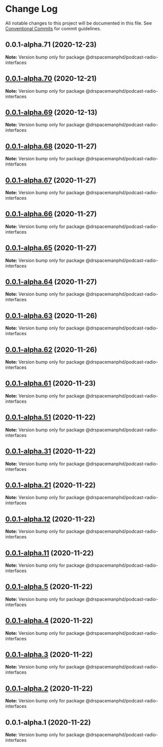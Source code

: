 # Change Log

All notable changes to this project will be documented in this file.
See [Conventional Commits](https://conventionalcommits.org) for commit guidelines.

## 0.0.1-alpha.71 (2020-12-23)

**Note:** Version bump only for package @drspacemanphd/podcast-radio-interfaces





## [0.0.1-alpha.70](https://github.com/drspacemanphd/podcast-radio-web/compare/@drspacemanphd/podcast-radio-interfaces@0.0.1-alpha.69...@drspacemanphd/podcast-radio-interfaces@0.0.1-alpha.70) (2020-12-21)

**Note:** Version bump only for package @drspacemanphd/podcast-radio-interfaces





## [0.0.1-alpha.69](https://github.com/drspacemanphd/podcast-radio-web/compare/@drspacemanphd/podcast-radio-interfaces@0.0.1-alpha.68...@drspacemanphd/podcast-radio-interfaces@0.0.1-alpha.69) (2020-12-13)

**Note:** Version bump only for package @drspacemanphd/podcast-radio-interfaces





## [0.0.1-alpha.68](https://github.com/drspacemanphd/podcast-radio-web/compare/@drspacemanphd/podcast-radio-interfaces@0.0.1-alpha.67...@drspacemanphd/podcast-radio-interfaces@0.0.1-alpha.68) (2020-11-27)

**Note:** Version bump only for package @drspacemanphd/podcast-radio-interfaces





## [0.0.1-alpha.67](https://github.com/drspacemanphd/podcast-radio-web/compare/@drspacemanphd/podcast-radio-interfaces@0.0.1-alpha.66...@drspacemanphd/podcast-radio-interfaces@0.0.1-alpha.67) (2020-11-27)

**Note:** Version bump only for package @drspacemanphd/podcast-radio-interfaces





## [0.0.1-alpha.66](https://github.com/drspacemanphd/podcast-radio-web/compare/@drspacemanphd/podcast-radio-interfaces@0.0.1-alpha.65...@drspacemanphd/podcast-radio-interfaces@0.0.1-alpha.66) (2020-11-27)

**Note:** Version bump only for package @drspacemanphd/podcast-radio-interfaces





## [0.0.1-alpha.65](https://github.com/drspacemanphd/podcast-radio-web/compare/@drspacemanphd/podcast-radio-interfaces@0.0.1-alpha.64...@drspacemanphd/podcast-radio-interfaces@0.0.1-alpha.65) (2020-11-27)

**Note:** Version bump only for package @drspacemanphd/podcast-radio-interfaces





## [0.0.1-alpha.64](https://github.com/drspacemanphd/podcast-radio-web/compare/@drspacemanphd/podcast-radio-interfaces@0.0.1-alpha.63...@drspacemanphd/podcast-radio-interfaces@0.0.1-alpha.64) (2020-11-27)

**Note:** Version bump only for package @drspacemanphd/podcast-radio-interfaces





## [0.0.1-alpha.63](https://github.com/drspacemanphd/podcast-radio-web/compare/@drspacemanphd/podcast-radio-interfaces@0.0.1-alpha.62...@drspacemanphd/podcast-radio-interfaces@0.0.1-alpha.63) (2020-11-26)

**Note:** Version bump only for package @drspacemanphd/podcast-radio-interfaces





## [0.0.1-alpha.62](https://github.com/drspacemanphd/podcast-radio-web/compare/@drspacemanphd/podcast-radio-interfaces@0.0.1-alpha.61...@drspacemanphd/podcast-radio-interfaces@0.0.1-alpha.62) (2020-11-26)

**Note:** Version bump only for package @drspacemanphd/podcast-radio-interfaces





## [0.0.1-alpha.61](https://github.com/drspacemanphd/podcast-radio-web/compare/@drspacemanphd/podcast-radio-interfaces@0.0.1-alpha.51...@drspacemanphd/podcast-radio-interfaces@0.0.1-alpha.61) (2020-11-23)

**Note:** Version bump only for package @drspacemanphd/podcast-radio-interfaces





## [0.0.1-alpha.51](https://github.com/drspacemanphd/podcast-radio-web/compare/@drspacemanphd/podcast-radio-interfaces@0.0.1-alpha.31...@drspacemanphd/podcast-radio-interfaces@0.0.1-alpha.51) (2020-11-22)

**Note:** Version bump only for package @drspacemanphd/podcast-radio-interfaces





## [0.0.1-alpha.31](https://github.com/drspacemanphd/podcast-radio-web/compare/@drspacemanphd/podcast-radio-interfaces@0.0.1-alpha.21...@drspacemanphd/podcast-radio-interfaces@0.0.1-alpha.31) (2020-11-22)

**Note:** Version bump only for package @drspacemanphd/podcast-radio-interfaces





## [0.0.1-alpha.21](https://github.com/drspacemanphd/podcast-radio-web/compare/@drspacemanphd/podcast-radio-interfaces@0.0.1-alpha.12...@drspacemanphd/podcast-radio-interfaces@0.0.1-alpha.21) (2020-11-22)

**Note:** Version bump only for package @drspacemanphd/podcast-radio-interfaces





## [0.0.1-alpha.12](https://github.com/drspacemanphd/podcast-radio-web/compare/@drspacemanphd/podcast-radio-interfaces@0.0.1-alpha.11...@drspacemanphd/podcast-radio-interfaces@0.0.1-alpha.12) (2020-11-22)

**Note:** Version bump only for package @drspacemanphd/podcast-radio-interfaces





## [0.0.1-alpha.11](https://github.com/drspacemanphd/podcast-radio-web/compare/@drspacemanphd/podcast-radio-interfaces@0.0.1-alpha.5...@drspacemanphd/podcast-radio-interfaces@0.0.1-alpha.11) (2020-11-22)

**Note:** Version bump only for package @drspacemanphd/podcast-radio-interfaces





## [0.0.1-alpha.5](https://github.com/drspacemanphd/podcast-radio-web/compare/@drspacemanphd/podcast-radio-interfaces@0.0.1-alpha.4...@drspacemanphd/podcast-radio-interfaces@0.0.1-alpha.5) (2020-11-22)

**Note:** Version bump only for package @drspacemanphd/podcast-radio-interfaces





## [0.0.1-alpha.4](https://github.com/drspacemanphd/podcast-radio-web/compare/@drspacemanphd/podcast-radio-interfaces@0.0.1-alpha.3...@drspacemanphd/podcast-radio-interfaces@0.0.1-alpha.4) (2020-11-22)

**Note:** Version bump only for package @drspacemanphd/podcast-radio-interfaces





## [0.0.1-alpha.3](https://github.com/drspacemanphd/podcast-radio-web/compare/@drspacemanphd/podcast-radio-interfaces@0.0.1-alpha.2...@drspacemanphd/podcast-radio-interfaces@0.0.1-alpha.3) (2020-11-22)

**Note:** Version bump only for package @drspacemanphd/podcast-radio-interfaces





## [0.0.1-alpha.2](https://github.com/drspacemanphd/podcast-radio-web/compare/@drspacemanphd/podcast-radio-interfaces@0.0.1-alpha.1...@drspacemanphd/podcast-radio-interfaces@0.0.1-alpha.2) (2020-11-22)

**Note:** Version bump only for package @drspacemanphd/podcast-radio-interfaces





## 0.0.1-alpha.1 (2020-11-22)

**Note:** Version bump only for package @drspacemanphd/podcast-radio-interfaces
